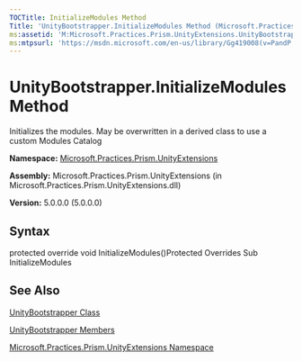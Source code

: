 ```yaml
---
TOCTitle: InitializeModules Method
Title: 'UnityBootstrapper.InitializeModules Method (Microsoft.Practices.Prism.UnityExtensions)'
ms:assetid: 'M:Microsoft.Practices.Prism.UnityExtensions.UnityBootstrapper.InitializeModules'
ms:mtpsurl: 'https://msdn.microsoft.com/en-us/library/Gg419008(v=PandP.50)'
---
```



# UnityBootstrapper.InitializeModules Method

Initializes the modules. May be overwritten in a derived class to use a custom Modules Catalog

**Namespace:** [Microsoft.Practices.Prism.UnityExtensions](https://msdn.microsoft.com/library/microsoft.practices.prism.unityextensions)
**Assembly:** Microsoft.Practices.Prism.UnityExtensions (in Microsoft.Practices.Prism.UnityExtensions.dll)

**Version:** 5.0.0.0 (5.0.0.0)

## Syntax

protected override void InitializeModules()Protected Overrides Sub InitializeModules

## See Also

[UnityBootstrapper Class](https://msdn.microsoft.com/library/microsoft.practices.prism.unityextensions.unitybootstrapper)

[UnityBootstrapper Members](https://msdn.microsoft.com/allmembers.t:microsoft.practices.prism.unityextensions.unitybootstrapper)

[Microsoft.Practices.Prism.UnityExtensions Namespace](https://msdn.microsoft.com/library/microsoft.practices.prism.unityextensions)
